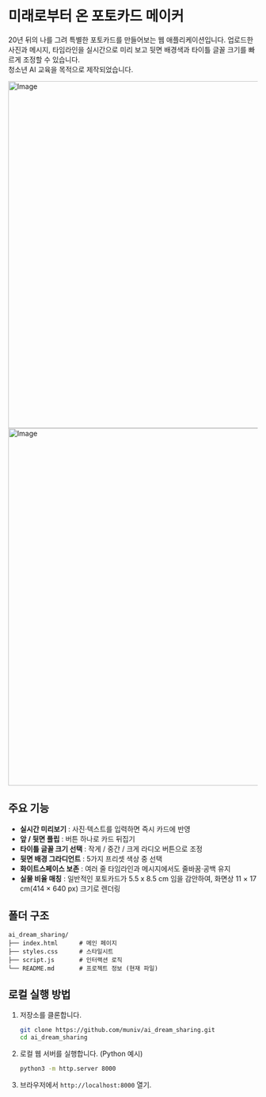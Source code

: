# 미래로부터 온 포토카드 메이커

20년 뒤의 나를 그려 특별한 포토카드를 만들어보는 웹 애플리케이션입니다. 업로드한 사진과 메시지, 타임라인을 실시간으로 미리 보고 뒷면 배경색과 타이틀 글꼴 크기를 빠르게 조정할 수 있습니다.  
청소년 AI 교육을 목적으로 제작되었습니다.  

<img width="977" height="700" alt="Image" src="https://github.com/user-attachments/assets/66adc948-6349-4f06-9924-e8e0d5e48f47" />
<img width="930" height="721" alt="Image" src="https://github.com/user-attachments/assets/72cb0b5c-d33e-4edc-b90b-1f80be170f08" />

## 주요 기능

- **실시간 미리보기** : 사진·텍스트를 입력하면 즉시 카드에 반영
- **앞 / 뒷면 플립** : 버튼 하나로 카드 뒤집기
- **타이틀 글꼴 크기 선택** : 작게 / 중간 / 크게 라디오 버튼으로 조정
- **뒷면 배경 그라디언트** : 5가지 프리셋 색상 중 선택
- **화이트스페이스 보존** : 여러 줄 타임라인과 메시지에서도 줄바꿈·공백 유지
- **실물 비율 매칭** : 일반적인 포토카드가 5.5 x 8.5 cm 임을 감안하여, 화면상 11 × 17 cm(414 × 640 px) 크기로 렌더링

## 폴더 구조

```
ai_dream_sharing/
├── index.html      # 메인 페이지
├── styles.css      # 스타일시트
├── script.js       # 인터랙션 로직
└── README.md       # 프로젝트 정보 (현재 파일)
```

## 로컬 실행 방법

1. 저장소를 클론합니다.
   ```bash
   git clone https://github.com/muniv/ai_dream_sharing.git
   cd ai_dream_sharing
   ```
2. 로컬 웹 서버를 실행합니다. (Python 예시)
   ```bash
   python3 -m http.server 8000
   ```
3. 브라우저에서 `http://localhost:8000` 열기.
